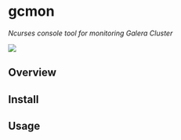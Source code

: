 # gcmon
*Ncurses console tool for monitoring Galera Cluster*

<img src="https://github.com/nodejitsu/jitsu/raw/master/assets/jitsu.png"/>

## Overview

## Install

## Usage
